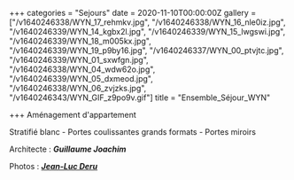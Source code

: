 +++
categories = "Sejours"
date = 2020-11-10T00:00:00Z
gallery = ["/v1640246338/WYN_17_rehmkv.jpg", "/v1640246338/WYN_16_nle0iz.jpg", "/v1640246339/WYN_14_kgbx2l.jpg", "/v1640246339/WYN_15_lwgswi.jpg", "/v1640246339/WYN_18_m005kx.jpg", "/v1640246339/WYN_19_p9by16.jpg", "/v1640246337/WYN_00_ptvjtc.jpg", "/v1640246339/WYN_01_sxwfgn.jpg", "/v1640246338/WYN_04_wdw62o.jpg", "/v1640246339/WYN_05_dxmeod.jpg", "/v1640246338/WYN_06_zvjzks.jpg", "/v1640246343/WYN_GIF_z9po9v.gif"]
title = "Ensemble_Séjour_WYN"

+++
Aménagement d'appartement

Stratifié blanc - Portes coulissantes grands formats - Portes miroirs

Architecte : **_Guillaume Joachim_**

Photos : [**_Jean-Luc Deru_**](https://www.photo-daylight.com/home.html)